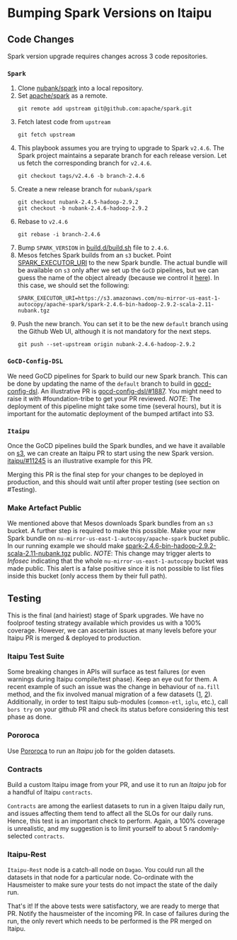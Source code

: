 # Bumping Spark Versions on Itaipu

## Code Changes
Spark version upgrade requires changes across 3 code repositories.

### `Spark`

1. Clone [nubank/spark](https://github.com/nubank/spark) into a local repository.
2. Set [apache/spark](https://github.com/apache/spark) as a remote.
   ```
   git remote add upstream git@github.com:apache/spark.git
   ```
3. Fetch latest code from `upstream`
   ```
   git fetch upstream
   ```
4. This playbook assumes you are trying to upgrade to Spark `v2.4.6`. The Spark project maintains a separate branch for each release version. Let us fetch the corresponding branch for `v2.4.6`.
   ```
   git checkout tags/v2.4.6 -b branch-2.4.6
   ```
5. Create a new release branch for `nubank/spark`
   ```
   git checkout nubank-2.4.5-hadoop-2.9.2
   git checkout -b nubank-2.4.6-hadoop-2.9.2
   ```
6. Rebase to `v2.4.6`
   ```
   git rebase -i branch-2.4.6
   ```
7. Bump `SPARK_VERSION` in [build.d/build.sh](https://github.com/nubank/spark/blob/nubank-2.4.5-hadoop-2.9.2/build.d/build.sh) file to `2.4.6`.
8. Mesos fetches Spark builds from an `s3` bucket. Point [SPARK_EXECUTOR_URI](https://github.com/nubank/spark/blob/c8aee62e0d825c18e4c6bff8444e9ff5544ceb9d/conf/spark-env.sh#L4) to the new Spark bundle. The actual bundle will be available on `s3` only after we set up the `GoCD` pipelines, but we can guess the name of the object already (because we control it [here](https://github.com/nubank/spark/blob/nubank-2.4.5-hadoop-2.9.2/build.d/build.sh)). In this case, we should set the following:
   ```
   SPARK_EXECUTOR_URI=https://s3.amazonaws.com/nu-mirror-us-east-1-autocopy/apache-spark/spark-2.4.6-bin-hadoop-2.9.2-scala-2.11-nubank.tgz
   ```
8. Push the new branch. You can set it to be the new `default` branch using the Github Web UI, although it is not mandatory for the next steps.
   ```
   git push --set-upstream origin nubank-2.4.6-hadoop-2.9.2
   ```

### `GoCD-Config-DSL`

We need GoCD pipelines for Spark to build our new Spark branch. This can be done by updating the name of the `default` branch to build in [gocd-config-dsl](https://github.com/nubank/gocd-config-dsl). An illustrative PR is [gocd-config-dsl/#1887](https://github.com/nubank/gocd-config-dsl/pull/1887/files). You might need to raise it with #foundation-tribe to get your PR reviewed. _NOTE_: The deployment of this pipeline might take some time (several hours), but it is important for the automatic deployment of the bumped artifact into S3. 

### `Itaipu`
Once the GoCD pipelines build the Spark bundles, and we have it available on [s3](https://s3.amazonaws.com/nu-mirror-us-east-1-autocopy/apache-spark/), we can create an Itaipu PR to start using the new Spark version. [itaipu/#11245](https://github.com/nubank/itaipu/pull/11245/files) is an illustrative example for this PR.

Merging this PR is the final step for your changes to be deployed in production, and this should wait until after proper testing (see section on #Testing).

### Make Artefact Public
We mentioned above that Mesos downloads Spark bundles from an `s3` bucket. A further step is required to make this possible. Make your new Spark bundle on `nu-mirror-us-east-1-autocopy/apache-spark` bucket public. In our running example we should make [spark-2.4.6-bin-hadoop-2.9.2-scala-2.11-nubank.tgz](https://s3.amazonaws.com/nu-mirror-us-east-1-autocopy/apache-spark/spark-2.4.6-bin-hadoop-2.9.2-scala-2.11-nubank.tgz) public. _NOTE_: This change may trigger alerts to _Infosec_ indicating that the whole `nu-mirror-us-east-1-autocopy` bucket was made public. This alert is a false positive since it is not possible to list files inside this bucket (only access them by their full path).


## Testing
This is the final (and hairiest) stage of Spark upgrades. We have no foolproof testing strategy available which provides us with a 100% coverage. However, we can ascertain issues at many levels before your Itaipu PR is merged & deployed to production.

### Itaipu Test Suite
Some breaking changes in APIs will surface as test failures (or even warnings during Itaipu compile/test phase). Keep an eye out for them. A recent example of such an issue was the change in behaviour of `na.fill` method, and the fix involved manual migration of a few datasets ([1](https://github.com/nubank/itaipu/pull/9936), [2](https://github.com/nubank/itaipu/pull/11247)). Additionally, in order to test Itaipu sub-modules (`common-etl`, `iglu`, etc.), call `bors try` on your github PR and check its status before considering this test phase as done.

### Pororoca
Use [Pororoca](../itaipu/pororoca.md) to run an _Itaipu_ job for the golden datasets.

### Contracts
Build a custom Itaipu image from your PR, and use it to run an _Itaipu_ job for a handful of Itaipu `contracts`.

`Contracts` are among the earliest datasets to run in a given Itaipu daily run, and issues affecting them tend to affect all the SLOs for our daily runs. Hence, this test is an important check to perform. Again, a 100% coverage is unrealistic, and my suggestion is to limit yourself to about 5 randomly-selected `contracts`.

### Itaipu-Rest
`Itaipu-Rest` node is a catch-all node on `Dagao`. You could run all the datasets in that node for a particular node. Co-ordinate with the Hausmeister to make sure your tests do not impact the state of the daily run.

That's it! If the above tests were satisfactory, we are ready to merge that PR. Notify the hausmeister of the incoming PR. In case of failures during the run, the only revert which needs to be performed is the PR merged on Itaipu.
